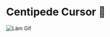 # Centipede Cursor 🐛

![Làm Gif](https://github.com/user-attachments/assets/5e167370-ff59-4cdd-9605-64e64f62a218)
